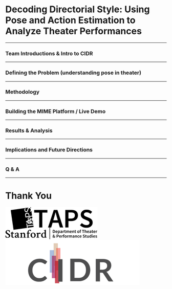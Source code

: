 # Decoding Directorial Style: Using Pose and Action Estimation to Analyze Theater Performances

<!-- .slide: data-background-video="assets/vis_fondly_phalp_coco.mp4" -->
<!-- .slide: data-background-size="contain" -->
<!-- .slide: data-background-video-loop -->

---


### Team Introductions & Intro to CIDR


---


### Defining the Problem (understanding pose in theater)


---


### Methodology


---


### Building the MIME Platform / Live Demo


---


### Results & Analysis


---


### Implications and Future Directions


---


### Q & A


---


# Thank You

<div class="logos">

![TAPS](assets/taps.png)
![CIDR](assets/cidr.420x140.png)

</div>

